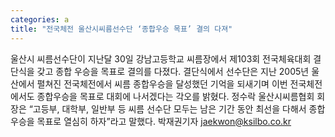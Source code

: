 ```yaml
---
categories: a
title: "전국체전 울산시씨름선수단 ‘종합우승 목표’ 결의 다져"
---
```

울산시 씨름선수단이 지난달 30일 강남고등학교 씨름장에서 제103회 전국체육대회 결단식을 갖고 종합 우승을 목표로 결의를 다졌다. 결단식에서 선수단은 지난 2005년 울산에서 펼쳐진 전국체전에서 씨름 종합우승을 달성했던 기억을 되새기며 이번 전국체전에서도 종합우승을 목표로 대회에 나서겠다는 각오를 밝혔다. 정수락 울산시씨름협회 회장은 “고등부, 대학부, 일반부 등 씨름 선수단 모두는 남은 기간 동안 최선을 다해서 종합 우승을 목표로 열심히 하자”라고 말했다. 박재권기자 jaekwon@ksilbo.co.kr
